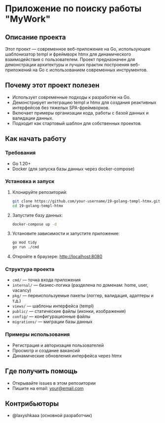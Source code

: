 # Приложение по поиску работы "MyWork" 

## Описание проекта

Этот проект — современное веб-приложение на Go, использующее шаблонизатор templ и фреймворк htmx для динамического взаимодействия с пользователем. Проект предназначен для демонстрации архитектуры и лучших практик построения веб-приложений на Go с использованием современных инструментов.

## Почему этот проект полезен

- Использует современные подходы к разработке на Go.
- Демонстрирует интеграцию templ и htmx для создания реактивных интерфейсов без тяжелых SPA-фреймворков.
- Включает примеры организации кода, работы с базой данных и валидации данных.
- Подходит как стартовый шаблон для собственных проектов.

## Как начать работу

### Требования

- Go 1.20+
- Docker (для запуска базы данных через docker-compose)

### Установка и запуск

1. Клонируйте репозиторий:
   ```sh
   git clone https://github.com/your-username/19-golang-templ-htmx.git
   cd 19-golang-templ-htmx
   ```

2. Запустите базу данных:
   ```sh
   docker-compose up -d
   ```

3. Установите зависимости и запустите приложение:
   ```sh
   go mod tidy
   go run ./cmd
   ```

4. Откройте в браузере: [http://localhost:8080](http://localhost:8080)

### Структура проекта

- `cmd/` — точка входа приложения
- `internal/` — бизнес-логика (разделена по доменам: home, user, vacancy)
- `pkg/` — переиспользуемые пакеты (логгер, валидация, адаптеры и т.д.)
- `views/` — шаблоны интерфейса (templ)
- `public/` — статические файлы (иконки, изображения)
- `config/` — конфигурационные файлы
- `migrations/` — миграции базы данных

### Примеры использования

- Регистрация и авторизация пользователей
- Просмотр и создание вакансий
- Динамические обновления интерфейса через htmx

## Где получить помощь

- Открывайте issues в этом репозитории
- Пишите на email: your@email.com

## Контрибьюторы

- @laxyshkaaa (основной разработчик)

